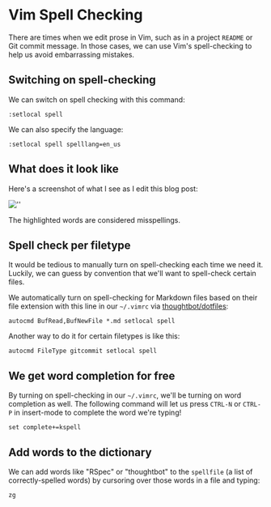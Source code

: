 # Vim Spell Checking

There are times when we edit prose in Vim,
such as in a project `README` or Git commit message.
In those cases,
we can use Vim's spell-checking to help us avoid embarrassing mistakes.

## Switching on spell-checking

We can switch on spell checking with this command:

```
:setlocal spell
```

We can also specify the language:

```
:setlocal spell spelllang=en_us
```

## What does it look like

Here's a screenshot of what I see as I edit this blog post:

![''](images/vim-spell-check.png)

The highlighted words are considered misspellings.

## Spell check per filetype

It would be tedious to manually turn on spell-checking each time we need it.
Luckily, we can guess by convention that we'll want to spell-check certain files.

We automatically turn on spell-checking for Markdown files based on their file
extension with this line in our `~/.vimrc` via [thoughtbot/dotfiles][dotfiles]:

```
autocmd BufRead,BufNewFile *.md setlocal spell
```

[dotfiles]: https://github.com/thoughtbot/dotfiles/blob/master/vimrc

Another way to do it for certain filetypes is like this:

```
autocmd FileType gitcommit setlocal spell
```

## We get word completion for free

By turning on spell-checking in our `~/.vimrc`, we'll be turning on word
completion as well. The following command will let us press `CTRL-N` or
`CTRL-P` in insert-mode to complete the word we're typing!

```
set complete+=kspell
```

## Add words to the dictionary

We can add words like "RSpec" or "thoughtbot" to the `spellfile`
(a list of correctly-spelled words)
by cursoring over those words in a file and typing:

```
zg
```

